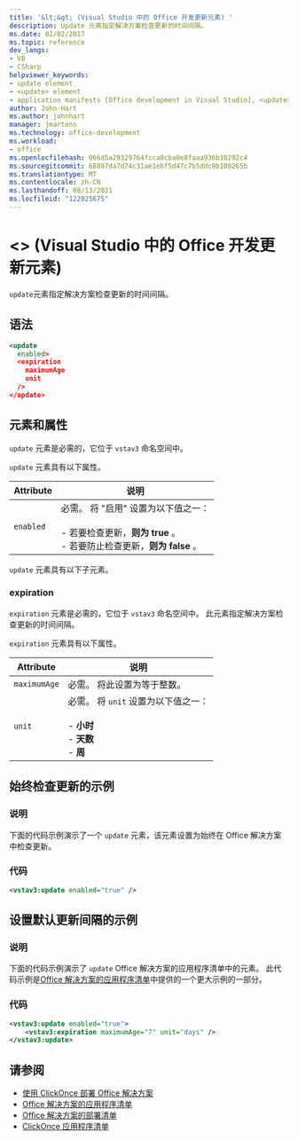 ```yaml
---
title: '&lt;&gt; (Visual Studio 中的 Office 开发更新元素) '
description: Update 元素指定解决方案检查更新的时间间隔。
ms.date: 02/02/2017
ms.topic: reference
dev_langs:
- VB
- CSharp
helpviewer_keywords:
- update element
- <update> element
- application manifests [Office development in Visual Studio], <update> element
author: John-Hart
ms.author: johnhart
manager: jmartens
ms.technology: office-development
ms.workload:
- office
ms.openlocfilehash: 066d5a29329764fcca8cba0e8faaa936b10292c4
ms.sourcegitcommit: 68897da7d74c31ae1ebf5d47c7b5ddc9b108265b
ms.translationtype: MT
ms.contentlocale: zh-CN
ms.lasthandoff: 08/13/2021
ms.locfileid: "122025675"
---
```

# <a name="ltupdategt-element-office-development-in-visual-studio"></a>&lt;&gt; (Visual Studio 中的 Office 开发更新元素) 
  `update`元素指定解决方案检查更新的时间间隔。

## <a name="syntax"></a>语法

```xml
<update
  enabled>
  <expiration
    maximumAge
    unit
  />
</update>
```

## <a name="elements-and-attributes"></a>元素和属性
 `update` 元素是必需的，它位于 `vstav3` 命名空间中。

 `update` 元素具有以下属性。

|Attribute|说明|
|---------------|-----------------|
|`enabled`|必需。 将 "启用" 设置为以下值之一：<br /><br /> -   若要检查更新，**则为 true** 。<br />-   若要防止检查更新，**则为 false** 。|

 `update` 元素具有以下子元素。

### <a name="expiration"></a>expiration
 `expiration` 元素是必需的，它位于 `vstav3` 命名空间中。 此元素指定解决方案检查更新的时间间隔。

 `expiration` 元素具有以下属性。

|Attribute|说明|
|---------------|-----------------|
|`maximumAge`| 必需。 将此设置为等于整数。|
|`unit`|必需。 将 `unit` 设置为以下值之一：<br /><br /> -   **小时**<br />-   **天数**<br />-   **周**|

## <a name="example-of-always-checking-for-updates"></a>始终检查更新的示例

### <a name="description"></a>说明
 下面的代码示例演示了一个 `update` 元素，该元素设置为始终在 Office 解决方案中检查更新。

### <a name="code"></a>代码

```xml
<vstav3:update enabled="true" />
```

## <a name="example-of-setting-a-default-update-interval"></a>设置默认更新间隔的示例

### <a name="description"></a>说明
 下面的代码示例演示了 `update` Office 解决方案的应用程序清单中的元素。 此代码示例是[Office 解决方案的应用程序清单](../vsto/application-manifests-for-office-solutions.md)中提供的一个更大示例的一部分。

### <a name="code"></a>代码

```xml
<vstav3:update enabled="true">
    <vstav3:expiration maximumAge="7" unit="days" />
</vstav3:update>
```

## <a name="see-also"></a>请参阅

- [使用 ClickOnce 部署 Office 解决方案](../vsto/deploying-an-office-solution-by-using-clickonce.md)
- [Office 解决方案的应用程序清单](../vsto/application-manifests-for-office-solutions.md)
- [Office 解决方案的部署清单](../vsto/deployment-manifests-for-office-solutions.md)
- [ClickOnce 应用程序清单](../deployment/clickonce-application-manifest.md)
